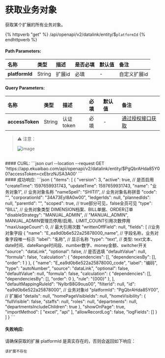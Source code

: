 # 获取业务对象

获取某个扩展的所有业务对象。

{% httpverb "get" %}  /api/openapi/v2/datalink/entity/$`platformId` {% endhttpverb %}

#### Path Parameters:

| 名称       | 类型    | 描述           | 是否必填     | 默认值  | 备注                                         |
| :--------- | :------ | :------------ |:-------- |:---- |:------------ |
| **platformId** | String  | 扩展id  | 必填     | - | 自定义扩展id |

#### Query Parameters:

| 名称             | 类型     |  描述     | 必填      | 默认值  | 备注                                         |
| :---------      | :------  | :------  | :------- |  :-     | :------------------------------------------  |
| **accessToken** | String |  认证token  | 必填 | - | [通过授权接口获取](/getting-started/auth.html) |

> ⚠️ 注意：
>
>  ![image](/datalink/images/自定义扩展id.png)

<br/>
#### CURL:
```json
curl --location --request GET 'https://app.ekuaibao.com/api/openapi/v2/datalink/entity/$PgQbrAHda85Y00?accessToken=cxEbrzNJSA3A00'
```

<br/>
#### 成功响应:
```json
{
    "items": [
        {
            "version": 3,
            "active": true, // 是否启用
            "createTime": 1597659931743,
            "updateTime": 1597659931743,
            "name": "业务对象1", // 业务对象名称
            "nameSpell": "SHITI1", // 业务对象名称拼音
            "code": "",
            "corporationId": "34A73EyI8A0w00",
            "ledgerIds": null,
            "plannedIds": null,
            "parentId": "",
            "scoped": true, // true部分可见，false全员可见
            "type": "BILL", // 业务对象类型 DIMENSION档案、BILL单据、ORDER订单
            "disableStrategy": "MANUAL_ADMIN", // "MANUAL_ADMIN", MANUAL_ADMIN管理员停用/启用、LIMIT_COUNT引用次数停用
            "maxUsageCount": 0, // 最大引用次数
            "writtenOffField": null,
            "fields": [ //业务对象字段
                {
                    "name": "E_ea9d0b6e522a25878000_name", // 字段名称，业务对象字段唯一标示
                    "label": "名称", // 显示名称
                    "type": "text", // 类型: text文本、date时间、dateRange时间段、number数字、money金额、switcher开关
                    "source": "dataLink",
                    "optional": false, // 是否选填
                    "defaultValue": null,
                    "formula": false,
                    "calculation": {
                        "dependencies": [],
                        "dependenciesBy": [],
                        "order": 1
                    }
                },
                {
                    "name": "E_ea9d0b6e522a25878000_code",
                    "label": "编码",
                    "type": "autoNumber",
                    "source": "dataLink",
                    "optional": false,
                    "defaultValue": null,
                    "formula": false,
                    "calculation": {
                        "dependencies": [],
                        "dependenciesBy": [],
                        "order": 0
                    },
                    "rule": "{000}"
                },
            ],
            "defaultMappingRuleId": "NyIbrB8G9ous00",
            "filterId": null,
            "id": "ea9d0b6e522a25878000", // 业务对象id
            "platformId": "PgQbrAHda85Y00", // 扩展id
            "details": null,
            "homePageVisibleIds": null,
            "homeVisibility": {
                "fullVisible": false,
                "staffs": null,
                "roles": null,
                "departments": null,
                "departmentsIncludeChildren": true
            },
            "showOnPage": true,
            "importMethod": [
                "excel",
                "api"
            ],
            "allowRecordLog": false,
            "logFields": []
        }
    ]
}
```

#### 失败响应:

请确保获取的扩展 platformId 是真实存在的，否则会返回如下响应：

```text
该扩展不存在
```